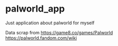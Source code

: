 # palworld_app
Just application about palworld for myself

Data scrap from 
https://game8.co/games/Palworld
https://palworld.fandom.com/wiki